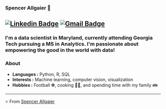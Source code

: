 ### Spencer Allgaier :wave:
[![Linkedin Badge](https://img.shields.io/badge/-Spencer_Allgaier-blue?style=flat-square&logo=Linkedin&logoColor=white&link=https://www.linkedin.com/in/spencer-allgaier-440146a1//)](https://www.linkedin.com/in/spencer-allgaier-440146a1/) [![Gmail Badge](https://img.shields.io/badge/-sallgaier96@gmail.com-c14438?style=flat-square&logo=Gmail&logoColor=white&link=mailto:sallgaier96@gmail.com)](mailto:sallgaier96@gmail.com)
---------------------------------------------------------------------------------------------------------------------------------------------------------------------------------
### I'm a data scientist in Maryland, currently attending Georgia Tech pursuing a MS in Analytics. I'm passionate about empowering the good in the world with data!
### About

-  **Languages :** Python, R, SQL
-  **Interests :** Machine learning, computer vision, visualization
-  **Hobbies :** Football :soccer:, cooking :cook:, and spending time with my family :family:
---------------------------------------------------------------------------------------------------------------------------------------------------------------------------------


⭐️ From [Spencer Allgaier](https://github.com/SAllgaier96)
